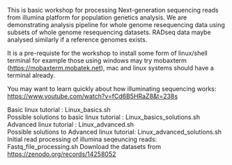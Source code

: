 This is basic workshop for processing Next-generation sequencing reads from illumina platform for population genetics analysis. We are demonstrating analysis pipeline for whole genome resequencing data using subsets of  whole genome resequencing datasets. RADseq data maybe analysed similarly if a reference genomes exists.

It is a pre-requiste for the workshop to install some form of linux/shell terminal for example those using windows may try mobaxterm (https://mobaxterm.mobatek.net), mac and linux systems should have a terminal already.

You may want to learn quickly about how illuminating sequencing works: https://www.youtube.com/watch?v=fCd6B5HRaZ8&t=238s


Basic linux tutorial : Linux_basics.sh \
Possible solutions to basic linux tutorial : Linux_basics_solutions.sh \
Advanced linux tutorial : Linux_advanced.sh \
Possible solutions to Advanced linux tutorial: Linux_advanced_solutions.sh \
Initial read processing of illumina seqeuncing reads: Fastq_file_processing.sh 
Download the datasets from https://zenodo.org/records/14258052
